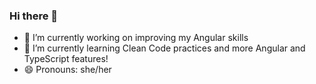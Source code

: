 ### Hi there 👋

- 🔭 I’m currently working on improving my Angular skills
- 🌱 I’m currently learning Clean Code practices and more Angular and TypeScript features!
- 😄 Pronouns: she/her

